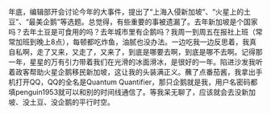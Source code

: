 年底，编辑部开会讨论今年的大事件，提出了“上海入侵新加坡”、“火星上的土豆”、“最美企鹅”等选题。总觉得，有些重要的事被遗漏了。去年新加坡是个国家吗？去年土豆是可食用的吗？去年城市里有企鹅吗？我周一到周五在报社上班（常常加班到晚上8点），每顿都吃炸鱼，油腻也没办法。一边吃我一边反思着，我真自私啊，走了又来，又走了，又来了，到底是哪要去啊，到底是哪不去啊。记得那一年，星星的万有引力带着我们在光滑的冰面滑冰，是很好的一年。陷进沙发我听着政客帮助火星企鹅移民新加坡，这让我的头装满正义。蘸了点番茄酱，我拿出手机打开QQ，QQ的全名是Quantum Quantifier，那只企鹅就是我，用户名密码都填penguin1953就可以和别的时间线通信了。等我呆无聊了，应该就会去没新加坡、没土豆、没企鹅的平行时空。
